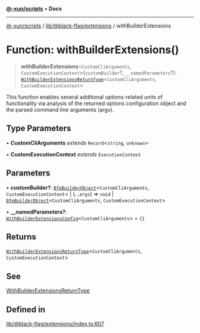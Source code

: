 [**@-xun/scripts**](../../../../README.md) • **Docs**

***

[@-xun/scripts](../../../../README.md) / [lib/@black-flag/extensions](../README.md) / withBuilderExtensions

# Function: withBuilderExtensions()

> **withBuilderExtensions**\<`CustomCliArguments`, `CustomExecutionContext`\>(`customBuilder`?, `__namedParameters`?): [`WithBuilderExtensionsReturnType`](../type-aliases/WithBuilderExtensionsReturnType.md)\<`CustomCliArguments`, `CustomExecutionContext`\>

This function enables several additional options-related units of
functionality via analysis of the returned options configuration object and
the parsed command line arguments (argv).

## Type Parameters

• **CustomCliArguments** *extends* `Record`\<`string`, `unknown`\>

• **CustomExecutionContext** *extends* `ExecutionContext`

## Parameters

• **customBuilder?**: [`BfeBuilderObject`](../type-aliases/BfeBuilderObject.md)\<`CustomCliArguments`, `CustomExecutionContext`\> \| (...`args`) => `void` \| [`BfeBuilderObject`](../type-aliases/BfeBuilderObject.md)\<`CustomCliArguments`, `CustomExecutionContext`\>

• **\_\_namedParameters?**: [`WithBuilderExtensionsConfig`](../type-aliases/WithBuilderExtensionsConfig.md)\<`CustomCliArguments`\> = `{}`

## Returns

[`WithBuilderExtensionsReturnType`](../type-aliases/WithBuilderExtensionsReturnType.md)\<`CustomCliArguments`, `CustomExecutionContext`\>

## See

[WithBuilderExtensionsReturnType](../type-aliases/WithBuilderExtensionsReturnType.md)

## Defined in

[lib/@black-flag/extensions/index.ts:607](https://github.com/Xunnamius/xscripts/blob/4c305ac01bcb5579e4796a0cd2b08508dc5de5e1/lib/@black-flag/extensions/index.ts#L607)
